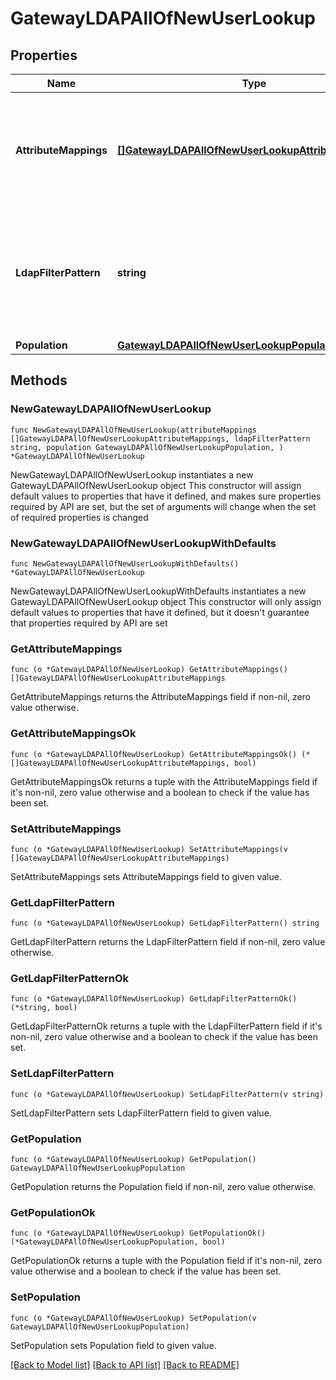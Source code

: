 # GatewayLDAPAllOfNewUserLookup

## Properties

Name | Type | Description | Notes
------------ | ------------- | ------------- | -------------
**AttributeMappings** | [**[]GatewayLDAPAllOfNewUserLookupAttributeMappings**](GatewayLDAPAllOfNewUserLookupAttributeMappings.md) | A list of objects supplying a mapping of PingOne attributes to external LDAP attributes. One of the entries must be a mapping for \&quot;username&#x60;. This is required for the PingOne user schema. | 
**LdapFilterPattern** | **string** | The LDAP user search filter to use to match users against the entered user identifier at login. For example, (((uid&#x3D;${identifier})(mail&#x3D;${identifier})). Alternatively, this can be a search against the user directory. | 
**Population** | [**GatewayLDAPAllOfNewUserLookupPopulation**](GatewayLDAPAllOfNewUserLookupPopulation.md) |  | 

## Methods

### NewGatewayLDAPAllOfNewUserLookup

`func NewGatewayLDAPAllOfNewUserLookup(attributeMappings []GatewayLDAPAllOfNewUserLookupAttributeMappings, ldapFilterPattern string, population GatewayLDAPAllOfNewUserLookupPopulation, ) *GatewayLDAPAllOfNewUserLookup`

NewGatewayLDAPAllOfNewUserLookup instantiates a new GatewayLDAPAllOfNewUserLookup object
This constructor will assign default values to properties that have it defined,
and makes sure properties required by API are set, but the set of arguments
will change when the set of required properties is changed

### NewGatewayLDAPAllOfNewUserLookupWithDefaults

`func NewGatewayLDAPAllOfNewUserLookupWithDefaults() *GatewayLDAPAllOfNewUserLookup`

NewGatewayLDAPAllOfNewUserLookupWithDefaults instantiates a new GatewayLDAPAllOfNewUserLookup object
This constructor will only assign default values to properties that have it defined,
but it doesn't guarantee that properties required by API are set

### GetAttributeMappings

`func (o *GatewayLDAPAllOfNewUserLookup) GetAttributeMappings() []GatewayLDAPAllOfNewUserLookupAttributeMappings`

GetAttributeMappings returns the AttributeMappings field if non-nil, zero value otherwise.

### GetAttributeMappingsOk

`func (o *GatewayLDAPAllOfNewUserLookup) GetAttributeMappingsOk() (*[]GatewayLDAPAllOfNewUserLookupAttributeMappings, bool)`

GetAttributeMappingsOk returns a tuple with the AttributeMappings field if it's non-nil, zero value otherwise
and a boolean to check if the value has been set.

### SetAttributeMappings

`func (o *GatewayLDAPAllOfNewUserLookup) SetAttributeMappings(v []GatewayLDAPAllOfNewUserLookupAttributeMappings)`

SetAttributeMappings sets AttributeMappings field to given value.


### GetLdapFilterPattern

`func (o *GatewayLDAPAllOfNewUserLookup) GetLdapFilterPattern() string`

GetLdapFilterPattern returns the LdapFilterPattern field if non-nil, zero value otherwise.

### GetLdapFilterPatternOk

`func (o *GatewayLDAPAllOfNewUserLookup) GetLdapFilterPatternOk() (*string, bool)`

GetLdapFilterPatternOk returns a tuple with the LdapFilterPattern field if it's non-nil, zero value otherwise
and a boolean to check if the value has been set.

### SetLdapFilterPattern

`func (o *GatewayLDAPAllOfNewUserLookup) SetLdapFilterPattern(v string)`

SetLdapFilterPattern sets LdapFilterPattern field to given value.


### GetPopulation

`func (o *GatewayLDAPAllOfNewUserLookup) GetPopulation() GatewayLDAPAllOfNewUserLookupPopulation`

GetPopulation returns the Population field if non-nil, zero value otherwise.

### GetPopulationOk

`func (o *GatewayLDAPAllOfNewUserLookup) GetPopulationOk() (*GatewayLDAPAllOfNewUserLookupPopulation, bool)`

GetPopulationOk returns a tuple with the Population field if it's non-nil, zero value otherwise
and a boolean to check if the value has been set.

### SetPopulation

`func (o *GatewayLDAPAllOfNewUserLookup) SetPopulation(v GatewayLDAPAllOfNewUserLookupPopulation)`

SetPopulation sets Population field to given value.



[[Back to Model list]](../README.md#documentation-for-models) [[Back to API list]](../README.md#documentation-for-api-endpoints) [[Back to README]](../README.md)


